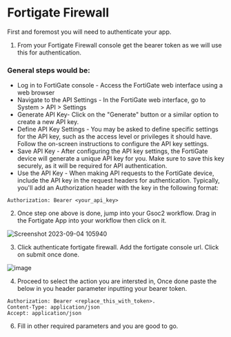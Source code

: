 # Fortigate Firewall

First and foremost you will need to authenticate your app.

1. From your Fortigate Firewall console get the bearer token as we will use this for authentication.
### General steps would be:

- Log in to FortiGate console - Access the FortiGate web interface using a web browser
- Navigate to the API Settings - In the FortiGate web interface, go to System > API > Settings
- Generate API Key- Click on the "Generate" button or a similar option to create a new API key.
- Define API Key Settings - You may be asked to define specific settings for the API key, such as the access level or privileges it should have. Follow the on-screen instructions to configure the API key settings.
- Save API Key - After configuring the API key settings, the FortiGate device will generate a unique API key for you. Make sure to save this key securely, as it will be required for API authentication.
- Use the API Key - When making API requests to the FortiGate device, include the API key in the request headers for authentication. Typically, you'll add an Authorization header with the key in the following format:

```
Authorization: Bearer <your_api_key>
```

2. Once step one above is done, jump into your Gsoc2 workflow. Drag in the Fortigate App into your workflow then click on it.

![Screenshot 2023-09-04 105940](https://github.com/Gsoc2/openapi-apps/assets/31187099/b0cfa803-d177-4094-87d1-b08978789a60)


3. Click authenticate fortigate firewall. Add the fortigate console url. Click on submit once done.

![image](https://github.com/Gsoc2/openapi-apps/assets/31187099/8095f799-d2c4-4f72-8973-0d50977b6bfa)


4. Proceed to select the action you are intersted in, Once done paste the below in you header parameter inputting your bearer token. 
```
Authorization: Bearer <replace_this_with_token>.
Content-Type: application/json
Accept: application/json
```
6. Fill in other required parameters and you are good to go.
